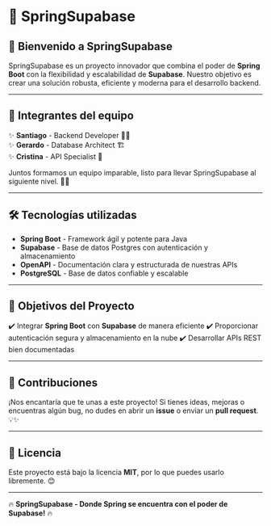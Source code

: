 # 🌱 SpringSupabase

## 🚀 Bienvenido a SpringSupabase
SpringSupabase es un proyecto innovador que combina el poder de **Spring Boot** con la flexibilidad y escalabilidad de **Supabase**. Nuestro objetivo es crear una solución robusta, eficiente y moderna para el desarrollo backend.

---

## 👥 Integrantes del equipo

✨ **Santiago** - Backend Developer 🧑‍💻  
✨ **Gerardo** - Database Architect 🏗️  
✨ **Cristina** - API Specialist 🔗  

Juntos formamos un equipo imparable, listo para llevar SpringSupabase al siguiente nivel. 🚀🔥

---

## 🛠️ Tecnologías utilizadas

- **Spring Boot** - Framework ágil y potente para Java
- **Supabase** - Base de datos Postgres con autenticación y almacenamiento
- **OpenAPI** - Documentación clara y estructurada de nuestras APIs
- **PostgreSQL** - Base de datos confiable y escalable

---

## 🎯 Objetivos del Proyecto

✔️ Integrar **Spring Boot** con **Supabase** de manera eficiente
✔️ Proporcionar autenticación segura y almacenamiento en la nube
✔️ Desarrollar APIs REST bien documentadas

---

## 📌 Contribuciones

¡Nos encantaría que te unas a este proyecto! Si tienes ideas, mejoras o encuentras algún bug, no dudes en abrir un **issue** o enviar un **pull request**. 💡✨

---

## 📜 Licencia

Este proyecto está bajo la licencia **MIT**, por lo que puedes usarlo libremente. 😊

---

🔥 **SpringSupabase - Donde Spring se encuentra con el poder de Supabase!** 🔥

